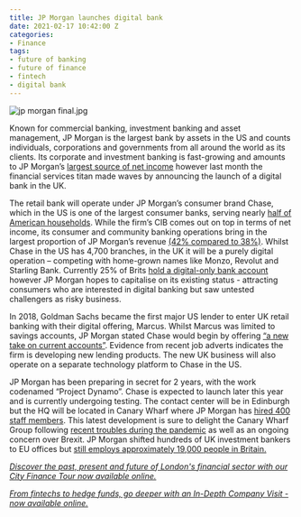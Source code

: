 ```yaml
---
title: JP Morgan launches digital bank
date: 2021-02-17 10:42:00 Z
categories:
- Finance
tags:
- future of banking
- future of finance
- fintech
- digital bank
---
```


![jp morgan final.jpg](/uploads/jp%20morgan%20final.jpg)

Known for commercial banking, investment banking and asset management, JP Morgan is the largest bank by assets in the US and counts individuals, corporations and governments from all around the world as its clients. Its corporate and investment banking is fast-growing and amounts to JP Morgan’s [largest source of net income](https://www.investopedia.com/how-jpmorgan-makes-money-4798002) however last month the financial services titan made waves by announcing the launch of a digital bank in the UK.

The retail bank will operate under JP Morgan’s consumer brand Chase, which in the US is one of the largest consumer banks, serving nearly [half of American households](https://www.theguardian.com/business/2021/jan/27/jp-morgan-to-launch-digital-bank-in-uk). While the firm’s CIB comes out on top in terms of net income, its consumer and community banking operations bring in the largest proportion of JP Morgan’s revenue [(42% compared to 38%)](https://www.investopedia.com/how-jpmorgan-makes-money-4798002). Whilst Chase in the US has 4,700 branches, in the UK it will be a purely digital operation – competing with home-grown names like Monzo, Revolut and Starling Bank. Currently 25% of Brits [hold a digital-only bank account](https://www.verdict.co.uk/digital-only-bank-finder/) however JP Morgan hopes to capitalise on its existing status - attracting consumers who are interested in digital banking but saw untested challengers as risky business.

In 2018, Goldman Sachs became the first major US lender to enter UK retail banking with their digital offering, Marcus. Whilst Marcus was limited to savings accounts, JP Morgan stated Chase would begin by offering [“a new take on current accounts”](https://www.ft.com/content/90d9be53-d8d2-478b-8740-4ce0a3f23b05). Evidence from recent job adverts indicates the firm is developing new lending products. The new UK business will also operate on a separate technology platform to Chase in the US.

JP Morgan has been preparing in secret for 2 years, with the work codenamed “Project Dynamo”. Chase is expected to launch later this year and is currently undergoing testing. The contact center will be in Edinburgh but the HQ will be located in Canary Wharf where JP Morgan has [hired 400 staff members](https://www.theguardian.com/business/2021/jan/27/jp-morgan-to-launch-digital-bank-in-uk). 
This latest development is sure to delight the Canary Wharf Group following [recent troubles during the pandemic](https://www.insiderlondon.com/blog/the-future-of-londons-business-districts/) as well as an ongoing concern over Brexit. JP Morgan shifted hundreds of UK investment bankers to EU offices but [still employs approximately 19,000 people in Britain.](https://www.ft.com/content/90d9be53-d8d2-478b-8740-4ce0a3f23b05 )

*[Discover the past, present and future of London's financial sector with our City Finance Tour now available online.](https://www.insiderlondon.com/london/educational-tours/london-finance-walking-tour/)*

*[From fintechs to hedge funds, go deeper with an In-Depth Company Visit - now available online.](https://www.insiderlondon.com/london/company-visits/)*